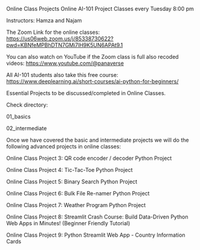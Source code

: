 
Online Class Projects
Online AI-101 Project Classes every Tuesday 8:00 pm

Instructors: Hamza and Najam

The Zoom Link for the online classes: https://us06web.zoom.us/j/85338730622?pwd=KBNfeMPBhDTN7GMi7lH9K5UN6APAt9.1

You can also watch on YouTube if the Zoom class is full also recoded videos: https://www.youtube.com/@panaverse

All AI-101 students also take this free course: https://www.deeplearning.ai/short-courses/ai-python-for-beginners/

Essential Projects to be discussed/completed in Online Classes.

Check directory:

01_basics

02_intermediate

Once we have covered the basic and intermediate projects we will do the following advanced projects in online classes:

Online Class Project 3: QR code encoder / decoder Python Project

Online Class Project 4: Tic-Tac-Toe Python Project

Online Class Project 5: Binary Search Python Project

Online Class Project 6: Bulk File Re-namer Python Project

Online Class Project 7: Weather Program Python Project

Online Class Project 8: Streamlit Crash Course: Build Data-Driven Python Web Apps in Minutes! (Beginner Friendly Tutorial)

Online Class Project 9: Python Streamlit Web App - Country Information Cards
